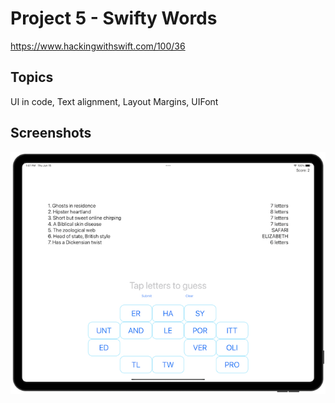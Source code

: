 # Project 5 - Swifty Words

https://www.hackingwithswift.com/100/36

## Topics

UI in code, Text alignment, Layout Margins, UIFont

## Screenshots

![screenshot1](screenshots/screen01.png)
